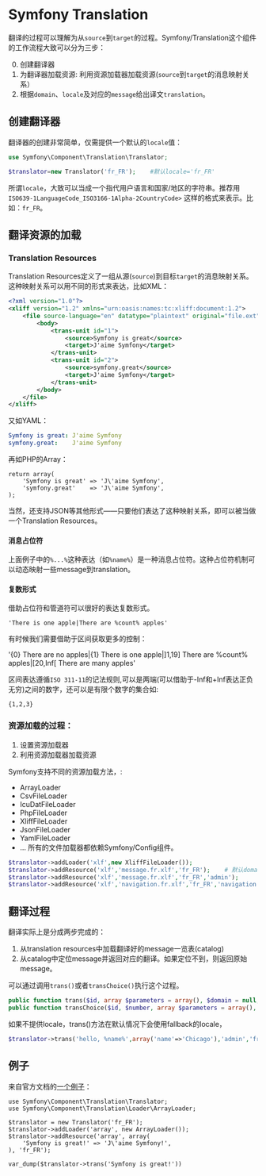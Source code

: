 # Symfony Translation

翻译的过程可以理解为从`source`到`target`的过程。Symfony/Translation这个组件的工作流程大致可以分为三步：

0. 创建翻译器
1. 为翻译器加载资源: 利用资源加载器加载资源(`source`到`target`的消息映射关系）
2. 根据`domain`、`locale`及对应的`message`给出译文`translation`。  

## 创建翻译器

翻译器的创建非常简单，仅需提供一个默认的`locale`值：

```PHP
use Symfony\Component\Translation\Translator;

$translator=new Translator('fr_FR');    #默认locale='fr_FR'
```

所谓`locale`，大致可以当成一个指代用户语言和国家/地区的字符串。推荐用
`ISO639-1LanguageCode_ISO3166-1Alpha-2CountryCode>`
这样的格式来表示。比如：`fr_FR`。

## 翻译资源的加载


### Translation Resources

Translation Resources定义了一组从源(`source`)到目标`target`的消息映射关系。这种映射关系可以用不同的形式来表达，比如XML：

```XML
<?xml version="1.0"?>
<xliff version="1.2" xmlns="urn:oasis:names:tc:xliff:document:1.2">
    <file source-language="en" datatype="plaintext" original="file.ext">
        <body>
            <trans-unit id="1">
                <source>Symfony is great</source>
                <target>J'aime Symfony</target>
            </trans-unit>
            <trans-unit id="2">
                <source>symfony.great</source>
                <target>J'aime Symfony</target>
            </trans-unit>
        </body>
    </file>
</xliff>
```

又如YAML：
```YAML
Symfony is great: J'aime Symfony
symfony.great:    J'aime Symfony
```

再如PHP的Array：
```
return array(
    'Symfony is great' => 'J\'aime Symfony',
    'symfony.great'    => 'J\'aime Symfony',
);
```

当然，还支持JSON等其他形式——只要他们表达了这种映射关系，即可以被当做一个Translation Resources。

#### 消息占位符

上面例子中的`%...%`这种表达（如`%name%`）是一种消息占位符。这种占位符机制可以动态映射一些message到translation。


#### 复数形式

借助占位符和管道符可以很好的表达复数形式。

```
'There is one apple|There are %count% apples'
```

有时候我们需要借助于区间获取更多的控制：

'{0} There are no apples|{1} There is one apple|]1,19] There are %count% apples|[20,Inf[ There are many apples'

区间表达遵循`ISO 311-11`的记法规则,可以是两端(可以借助于-Inf和+Inf表达正负无穷)之间的数字，还可以是有限个数字的集合如: 
```
{1,2,3}
```


### 资源加载的过程：

1. 设置资源加载器
2. 利用资源加载器加载资源

Symfony支持不同的资源加载方法，:

* ArrayLoader
* CsvFileLoader
* IcuDatFileLoader
* PhpFileLoader
* XliffFileLoader
* JsonFileLoader
* YamlFileLoader
* ...
所有的文件加载器都依赖Symfony/Config组件。

```PHP
$translator->addLoader('xlf',new XliffFileLoader());
$translator->addResource('xlf','message.fr.xlf','fr_FR');    # 默认domain为'messages'
$translator->addResource('xlf','message.fr.xlf','fr_FR','admin');
$translator->addResource('xlf','navigation.fr.xlf','fr_FR','navigation');

```

## 翻译过程

翻译实际上是分成两步完成的：

1. 从translation resources中加载翻译好的message一览表(catalog)
2. 从catalog中定位message并返回对应的翻译。如果定位不到，则返回原始message。

可以通过调用`trans()`或者`transChoice()`执行这个过程。

```PHP
public function trans($id, array $parameters = array(), $domain = null, $locale = null);
public function transChoice($id, $number, array $parameters = array(), $domain = null, $locale = null);
```

如果不提供locale，trans()方法在默认情况下会使用fallback的locale，

```PHP
$translator->trans('hello, %name%',array('name'=>'Chicago'),'admin','fr_FR');
```


## 例子

来自官方文档的[一个例子](http://symfony.com/doc/current/components/translation/usage.html)：

```
use Symfony\Component\Translation\Translator;
use Symfony\Component\Translation\Loader\ArrayLoader;

$translator = new Translator('fr_FR');
$translator->addLoader('array', new ArrayLoader());
$translator->addResource('array', array(
    'Symfony is great!' => 'J\'aime Symfony!',
), 'fr_FR');

var_dump($translator->trans('Symfony is great!'))
```
